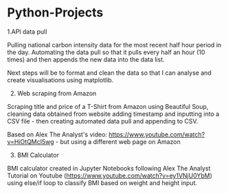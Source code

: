 # Python-Projects

1.API data pull 

Pulling national carbon intensity data for the most recent half hour period in the day. Automating the data pull so that it pulls every half an hour (10 times) and then appends the new data into the data list. 

Next steps will be to format and clean the data so that I can analyse and create visualisations using matplotlib. 

2. Web scraping from Amazon

Scraping title and price of a T-Shirt from Amazon using Beautiful Soup, cleaning data obtained from website adding timestamp and inputting into a CSV file - then creating automated data pull and appending to CSV. 

Based on Alex The Analyst's video: https://www.youtube.com/watch?v=HiOtQMcI5wg - but using a different web page on Amazon 

3. BMI Calculator

BMI calculator created in Jupyter Notebooks following Alex The Analyst Tutorial on Youtube (https://www.youtube.com/watch?v=ey1VNjU0YbM) using else/if loop to classify BMI based on weight and height input. 

